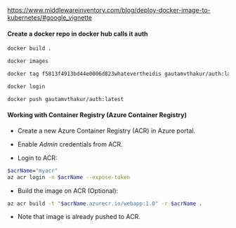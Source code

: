 https://www.middlewareinventory.com/blog/deploy-docker-image-to-kubernetes/#google_vignette

#### Create a docker repo in docker hub calls it auth 


```bash
docker build .

docker images

docker tag f5813f4913bd44e0006d823whatevertheidis gautamvthakur/auth:latest

docker login 

docker push gautamvthakur/auth:latest
```

#### Working with Container Registry (Azure Container Registry)
- Create a new Azure Container Registry (ACR) in Azure portal.

- Enable *Admin* credentials from ACR.

- Login to ACR:

```bash
$acrName="myacr"
az acr login -n $acrName --expose-token
```

- Build the image on ACR (Optional):

```bash
az acr build -t "$acrName.azurecr.io/webapp:1.0" -r $acrName .
```

- Note that image is already pushed to ACR.
